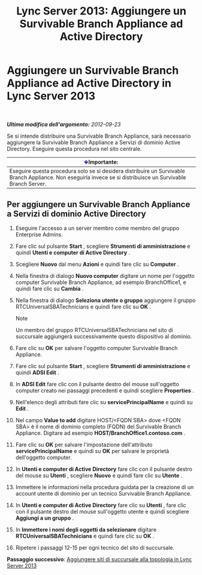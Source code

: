 ﻿---
title: 'Lync Server 2013: Aggiungere un Survivable Branch Appliance ad Active Directory'
TOCTitle: Aggiungere un Survivable Branch Appliance ad Active Directory
ms:assetid: 3e63507c-d60b-40ec-8bbe-586b1d707c3e
ms:mtpsurl: https://technet.microsoft.com/it-it/library/Gg425906(v=OCS.15)
ms:contentKeyID: 49300298
ms.date: 08/24/2015
mtps_version: v=OCS.15
ms.translationtype: HT
---

# Aggiungere un Survivable Branch Appliance ad Active Directory in Lync Server 2013

 

_**Ultima modifica dell'argomento:** 2012-09-23_

Se si intende distribuire una Survivable Branch Appliance, sarà necessario aggiungere la Survivable Branch Appliance a Servizi di dominio Active Directory. Eseguire questa procedura nel sito centrale.

<table>
<thead>
<tr class="header">
<th><img src="images/Gg412908.important(OCS.15).gif" title="important" alt="important" />Importante:</th>
</tr>
</thead>
<tbody>
<tr class="odd">
<td>Eseguire questa procedura solo se si desidera distribuire un Survivable Branch Appliance. Non eseguirla invece se si distribuisce un Survivable Branch Server.</td>
</tr>
</tbody>
</table>


## Per aggiungere un Survivable Branch Appliance a Servizi di dominio Active Directory

1.  Eseguire l'accesso a un server membro come membro del gruppo Enterprise Admins.

2.  Fare clic sul pulsante **Start** , scegliere **Strumenti di amministrazione** e quindi **Utenti e computer di Active Directory** .

3.  Scegliere **Nuovo** dal menu **Azioni** e quindi fare clic su **Computer** .

4.  Nella finestra di dialogo **Nuovo computer** digitare un nome per l'oggetto computer Survivable Branch Appliance, ad esempio BranchOffice1, e quindi fare clic su **Cambia** .

5.  Nella finestra di dialogo **Seleziona utente o gruppo** aggiungere il gruppo RTCUniversalSBATechnicians e quindi fare clic su **OK** .
    

    > [!NOTE]
    > Un membro del gruppo RTCUniversalSBATechnicians nel sito di succursale aggiungerà successivamente questo dispositivo al dominio.



6.  Fare clic su **OK** per salvare l'oggetto computer Survivable Branch Appliance.

7.  Fare clic sul pulsante **Start** , scegliere **Strumenti di amministrazione** e quindi **ADSI Edit** .

8.  In **ADSI Edit** fare clic con il pulsante destro del mouse sull'oggetto computer creato nei passaggi precedenti e quindi scegliere **Properties** .

9.  Nell'elenco degli attributi fare clic su **servicePrincipalName** e quindi su **Edit** .

10. Nel campo **Value to add** digitare HOST/\<FQDN SBA\> dove \<FQDN SBA\> è il nome di dominio completo (FQDN) del Survivable Branch Appliance. Digitare ad esempio **HOST/BranchOffice1.contoso.com** .

11. Fare clic su **OK** per salvare l'impostazione dell'attributo **servicePrincipalName** e quindi su **OK** per salvare le proprietà dell'oggetto computer.

12. In **Utenti e computer di Active Directory** fare clic con il pulsante destro del mouse su **Utenti** , scegliere **Nuovo** e quindi fare clic su **Utente** .

13. Immettere le informazioni nella procedura guidata per la creazione di un account utente di dominio per un tecnico Survivable Branch Appliance.

14. In **Utenti e computer di Active Directory** fare clic su **Utenti** , fare clic con il pulsante destro del mouse sull'oggetto utente e quindi scegliere **Aggiungi a un gruppo** .

15. In **Immettere i nomi degli oggetti da selezionare** digitare **RTCUniversalSBATechnicians** e quindi fare clic su **OK** .

16. Ripetere i passaggi 12-15 per ogni tecnico del sito di succursale.

**Passaggio successivo**: [Aggiungere siti di succursale alla topologia in Lync Server 2013](lync-server-2013-add-branch-sites-to-your-topology.md)

